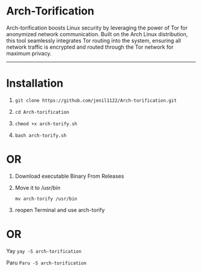 # Arch-Torification
Arch-torification boosts Linux security by leveraging the power of Tor for anonymized network communication. Built on the Arch Linux distribution, this tool seamlessly integrates Tor routing into the system, ensuring all network traffic is encrypted and routed through the Tor network for maximum privacy.

 -----------------------------------------------------------------------------------------------------------------------------------------------------

# Installation

1. ``` git clone https://github.com/jenil1122/Arch-torification.git ```

2. ```cd Arch-torification```

3. ``` chmod +x arch-torify.sh ```

4. ``` bash arch-torify.sh ```

# OR 

1. Download executable Binary From Releases 

2. Move it to /usr/bin
   ```
   mv arch-torify /usr/bin
   ```
3. reopen Terminal and use arch-torify
 
 # OR

Yay   ```yay -S arch-torification```

Paru ```Paru -S arch-torification```
